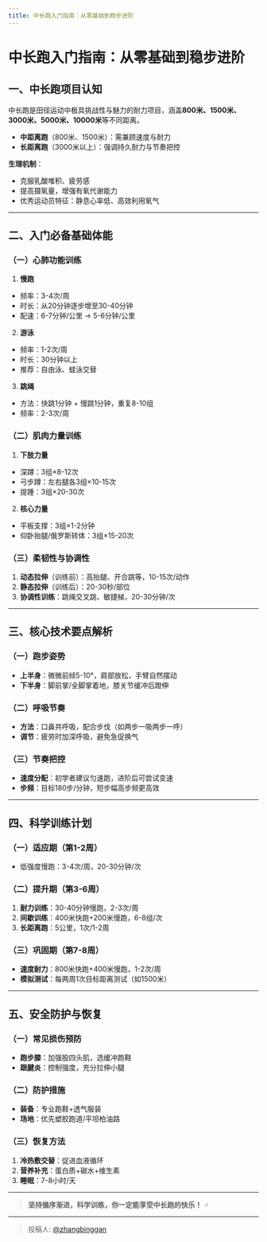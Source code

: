 ```yaml
---
title: 中长跑入门指南：从零基础到稳步进阶
---
```


# 中长跑入门指南：从零基础到稳步进阶

## 一、中长跑项目认知
中长跑是田径运动中极具挑战性与魅力的耐力项目，涵盖**800米、1500米、3000米、5000米、10000米**等不同距离。
- **中距离跑**（800米、1500米）：需兼顾速度与耐力
- **长距离跑**（3000米以上）：强调持久耐力与节奏把控

**生理机制**：
- 克服乳酸堆积、疲劳感
- 提高摄氧量，增强有氧代谢能力
- 优秀运动员特征：静息心率低、高效利用氧气

---

## 二、入门必备基础体能

### （一）心肺功能训练
1. **慢跑**
- 频率：3-4次/周
- 时长：从20分钟逐步增至30-40分钟
- 配速：6-7分钟/公里 → 5-6分钟/公里

2. **游泳**
- 频率：1-2次/周
- 时长：30分钟以上
- 推荐：自由泳、蛙泳交替

3. **跳绳**
- 方法：快跳1分钟 + 慢跳1分钟，重复8-10组
- 频率：2-3次/周

### （二）肌肉力量训练
1. **下肢力量**
- 深蹲：3组×8-12次
- 弓步蹲：左右腿各3组×10-15次
- 提踵：3组×20-30次

2. **核心力量**
- 平板支撑：3组×1-2分钟
- 仰卧抬腿/俄罗斯转体：3组×15-20次

### （三）柔韧性与协调性
1. **动态拉伸**（训练前）：高抬腿、开合跳等，10-15次/动作
2. **静态拉伸**（训练后）：20-30秒/部位
3. **协调性训练**：跳绳交叉跳、敏捷梯，20-30分钟/次

---

## 三、核心技术要点解析

### （一）跑步姿势
- **上半身**：微微前倾5-10°，肩部放松，手臂自然摆动
- **下半身**：脚前掌/全脚掌着地，膝关节缓冲后蹬伸

### （二）呼吸节奏
- **方法**：口鼻共呼吸，配合步伐（如两步一吸两步一呼）
- **调节**：疲劳时加深呼吸，避免急促换气

### （三）节奏把控
- **速度分配**：初学者建议匀速跑，进阶后可尝试变速
- **步频**：目标180步/分钟，短步幅高步频更高效

---

## 四、科学训练计划

### （一）适应期（第1-2周）
- 低强度慢跑：3-4次/周，20-30分钟/次

### （二）提升期（第3-6周）
1. **耐力训练**：30-40分钟慢跑，2-3次/周
2. **间歇训练**：400米快跑+200米慢跑，6-8组/次
3. **长距离跑**：5公里，1次/1-2周

### （三）巩固期（第7-8周）
- **速度耐力**：800米快跑+400米慢跑，1-2次/周
- **模拟测试**：每两周1次目标距离测试（如1500米）

---

## 五、安全防护与恢复

### （一）常见损伤预防
- **跑步膝**：加强股四头肌，选缓冲跑鞋
- **跟腱炎**：控制强度，充分拉伸小腿

### （二）防护措施
- **装备**：专业跑鞋+透气服装
- **场地**：优先塑胶跑道/平坦柏油路

### （三）恢复方法
1. **冷热敷交替**：促进血液循环
2. **营养补充**：蛋白质+碳水+维生素
3. **睡眠**：7-8小时/天

---

> **坚持循序渐进，科学训练，你一定能享受中长跑的快乐！** ‍♂️

---

> 投稿人: [@zhangbinggan](https://github.com/zhangbinggan)
